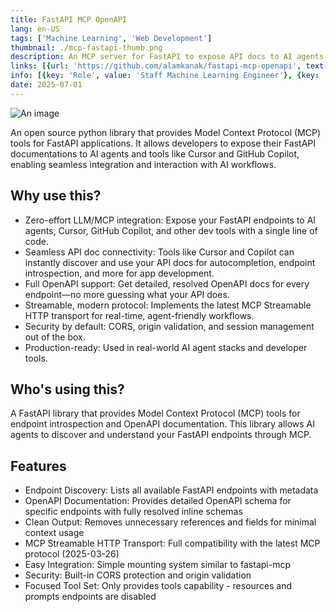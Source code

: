 ```yaml
---
title: FastAPI MCP OpenAPI
lang: en-US
tags: ['Machine Learning', 'Web Development']
thumbnail: ./mcp-fastapi-thumb.png
description: An MCP server for FastAPI to expose API docs to AI agents and tools like Cursor and GitHub Copilot.
links: [{url: 'https://github.com/alamkanak/fastapi-mcp-openapi', text: 'View on Github', icon: 'mdi:github'}]
info: [{key: 'Role', value: 'Staff Machine Learning Engineer'}, {key: 'Employment', value: 'Emergence AI'}, {key: 'Skills involved', value: ['Machine Learning', 'FastAPI', 'MCP', 'Python']}, {key: 'Tech used', value: ['Python', 'FastAPI', 'MCP', 'OpenAPI', 'GitHub Copilot']}]
date: 2025-07-01
---
```

![An image](/mcp-fastapi.png)

An open source python library that provides Model Context Protocol (MCP) tools for FastAPI applications. It allows developers to expose their FastAPI documentations to AI agents and tools like Cursor and GitHub Copilot, enabling seamless integration and interaction with AI workflows.

## Why use this?
- Zero-effort LLM/MCP integration: Expose your FastAPI endpoints to AI agents, Cursor, GitHub Copilot, and other dev tools with a single line of code.
- Seamless API doc connectivity: Tools like Cursor and Copilot can instantly discover and use your API docs for autocompletion, endpoint introspection, and more for app development.
- Full OpenAPI support: Get detailed, resolved OpenAPI docs for every endpoint—no more guessing what your API does.
- Streamable, modern protocol: Implements the latest MCP Streamable HTTP transport for real-time, agent-friendly workflows.
- Security by default: CORS, origin validation, and session management out of the box.
- Production-ready: Used in real-world AI agent stacks and developer tools.

## Who's using this?
A FastAPI library that provides Model Context Protocol (MCP) tools for endpoint introspection and OpenAPI documentation. This library allows AI agents to discover and understand your FastAPI endpoints through MCP.

## Features
- Endpoint Discovery: Lists all available FastAPI endpoints with metadata
- OpenAPI Documentation: Provides detailed OpenAPI schema for specific endpoints with fully resolved inline schemas
- Clean Output: Removes unnecessary references and fields for minimal context usage
- MCP Streamable HTTP Transport: Full compatibility with the latest MCP protocol (2025-03-26)
- Easy Integration: Simple mounting system similar to fastapi-mcp
- Security: Built-in CORS protection and origin validation
- Focused Tool Set: Only provides tools capability - resources and prompts endpoints are disabled